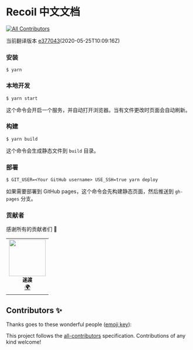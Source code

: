# Recoil 中文文档
<!-- ALL-CONTRIBUTORS-BADGE:START - Do not remove or modify this section -->
[![All Contributors](https://img.shields.io/badge/all_contributors-1-orange.svg?style=flat-square)](#contributors-)
<!-- ALL-CONTRIBUTORS-BADGE:END -->

当前翻译版本 [e377043](https://github.com/facebookexperimental/Recoil/commit/e37704379e13c11c4ed4afed8da553157e3aae96)(2020-05-25T10:09:16Z)

### 安装

```
$ yarn
```

### 本地开发

```
$ yarn start
```

这个命令会开启一个服务，并自动打开浏览器。当有文件更改时页面会自动刷新。

### 构建

```
$ yarn build
```

这个命令会生成静态文件到 `build` 目录。

### 部署

```
$ GIT_USER=<Your GitHub username> USE_SSH=true yarn deploy
```

如果需要部署到 GitHub pages，这个命令会先构建静态页面，然后推送到 `gh-pages` 分支。

### 贡献者

感谢所有的贡献者们 🎉

<!-- ALL-CONTRIBUTORS-LIST:START - Do not remove or modify this section -->
<!-- prettier-ignore-start -->
<!-- markdownlint-disable -->
<table>
  <tr>
    <td align="center"><a href="https://twitter.com/justjavac"><img src="https://avatars1.githubusercontent.com/u/359395?v=4" width="100px;" alt=""/><br /><sub><b>迷渡</b></sub></a><br /><a href="#translation-justjavac" title="Translation">🌍</a></td>
  </tr>
</table>

<!-- markdownlint-enable -->
<!-- prettier-ignore-end -->
<!-- ALL-CONTRIBUTORS-LIST:END -->

## Contributors ✨

Thanks goes to these wonderful people ([emoji key](https://allcontributors.org/docs/en/emoji-key)):

<!-- ALL-CONTRIBUTORS-LIST:START - Do not remove or modify this section -->
<!-- prettier-ignore-start -->
<!-- markdownlint-disable -->
<!-- markdownlint-enable -->
<!-- prettier-ignore-end -->
<!-- ALL-CONTRIBUTORS-LIST:END -->

This project follows the [all-contributors](https://github.com/all-contributors/all-contributors) specification. Contributions of any kind welcome!